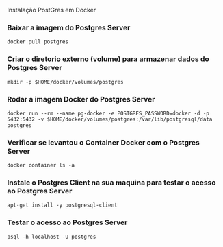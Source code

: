 Instalação PostGres em Docker

### Baixar a imagem do Postgres Server
```
docker pull postgres
```

### Criar o diretorio externo (volume) para armazenar dados do Postgres Server
```
mkdir -p $HOME/docker/volumes/postgres
```

### Rodar a imagem Docker do Postgres Server
```
docker run --rm --name pg-docker -e POSTGRES_PASSWORD=docker -d -p 5432:5432 -v $HOME/docker/volumes/postgres:/var/lib/postgresql/data postgres
```

### Verificar se levantou o Container Docker com o Postgres Server
```
docker container ls -a
```

### Instale o Postgres Client na sua maquina para testar o acesso ao Postgres Server
```
apt-get install -y postgresql-client
```

### Testar o acesso ao Postgres Server
```
psql -h localhost -U postgres
```






